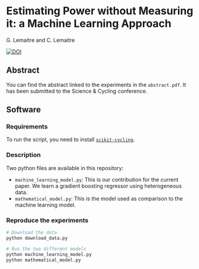 # Estimating Power without Measuring it: a Machine Learning Approach

G. Lemaitre and C. Lemaitre

[![DOI](https://zenodo.org/badge/DOI/10.5281/zenodo.1202440.svg)](https://doi.org/10.5281/zenodo.1202440)

## Abstract

You can find the abstract linked to the experiments in the `abstract.pdf`. It
has been submitted to the Science & Cycling conference.

## Software

### Requirements

To run the script, you need to install
[`scikit-cycling`](https://github.com/scikit-cycling/scikit-cycling).

### Description

Two python files are available in this repository:

* `machine_learning_model.py`: This is our contribution for the current
  paper. We learn a gradient boosting regressor using heterogeneous data.
* `mathematical_model.py`: This is the model used as comparison to the machine
  learning model.

### Reproduce the experiments

``` bash
# Download the data
python download_data.py

# Run the two different models
python machine_learning_model.py
python mathematical_model.py
```
